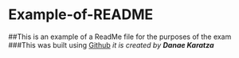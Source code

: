 # Example-of-README
##This is an example of a ReadMe file for the purposes of the exam
###This was built using [Github](https://github.com/)
*it is created by* ***Danae Karatza***
